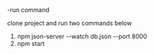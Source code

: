-run command

clone project and run two commands below

1. npm json-server --watch db.json --port 8000
2. npm start
